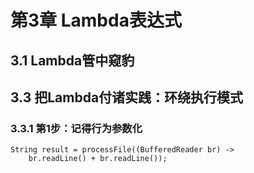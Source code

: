 # 第3章 Lambda表达式 #

## 3.1 Lambda管中窥豹 ##

## 3.3 把Lambda付诸实践：环绕执行模式 ##

### 3.3.1 第1步：记得行为参数化 ###

	String result = processFile((BufferedReader br) -> 
		br.readLine() + br.readLine());


